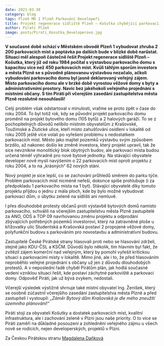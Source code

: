 ```yaml
---
date: 2021-03-30
category: blog
tags: Plzeň MO 1 Plzeň Parkování Developeři
title: Projekt regenerace sídliště Plzeň – Košutka chybějící parkovací místa nevyřeší, zvítězil soukromý zájem nad veřejným
author: Pirati Plzeň
image: posts/Pirati_Kosutka_Developerovo.jpg
---
```

**V současné době schází v Městském obvodě Plzeň 1 vybudovat zhruba 2 200 parkovacích míst a poptávka po dalších bude v blízké době narůstat. Situaci měl alespoň částečně řešit Projekt regenerace sídliště Plzeň – Košutka, který již od roku 1984 počítal s výstavbou parkovacího domu s kapacitou více než 450 parkovacích míst. Kvůli táhlým sporům investora a města Plzně se s původně plánovanou výstavbou nezačalo, ačkoli vybudování parkovacího domu byl jasně deklarovaný veřejný zájem. Místo parkovacího domu ale v brzké době vyrostou věžové domy s byty a administrativními prostory. Navíc bez jakéhokoli veřejného projednání s místními občany. S tím Piráti při včerejším zasedání zastupitelstva města Plzně rezolutně nesouhlasili!**

Celý problém však odstartoval v minulosti, vraťme se proto zpět v čase do roku 2004. To byl totiž rok, kdy se původní projekt parkovacího domu proměnil na projekt bytového domu (105 bytů) a 2 halových garáží. To se z pochopitelných důvodů nelíbilo místním obyvatelům z Krašovské, Toužimské a Žlutické ulice, kteří místo zahušťování osídlení v lokalitě od roku 2005 ještě více volali po vyřešení problému s nedostatkem parkovacích míst. Město jako majitel pozemků výstavbu svým způsobem brzdilo, až nakonec došlo ke změně investora, který projekt upravil, tak že sice nevznikne monolitický blok obytných budov, ale parkovací místa budou určená téměř výhradně pro nové bytové jednotky. Na stávající obyvatele developer nově myslí navýšením o 22 parkovacích míst oproti projektu z roku 2004, a to na „krásných“ 62 nových stání.

Nový projekt je sice lepší, co se zachování průhledů směrem do parku týče. Problém parkovacích míst  nicméně neřeší, dokonce spíše prohlubuje  (i za předpokladu 1 parkovacího místa na 1 byt). Stávající obyvatelé díky tomuto projektu přijdou o jednu z mála ploch, kde by bylo možné vybudovat parkovací dům, o úbytku zeleně na sídlišti ani nemluvě.

I přes dlouhodobé protesty občanů proti výstavbě bytových domů namísto parkovacího, schválili na včerejším zastupitelstvu města Plzně zastupitelé za ANO, ODS a TOP 09 navrhovanou změnu projektu a odprodání zbývajících potřebných pozemků investorovi, který na zatravněné ploše u křižovatky ulic Studentská a Krašovská postaví 2 propojené věžové domy, polyfunkční budovu s parkováním pro novostavbu a administrativní budovu.

Zastupitelé České Pirátské strany hlasovali proti nebo se hlasování zdrželi, stejně jako KDU-ČSL a KSČM. Důvodů bylo několik, tím hlavním byl fakt, že zvítězil zájem komerční nad veřejným, který by pomohl vyřešit kritickou situaci s parkovacími místy v lokalitě. Mimo jiné, ale i to, že před hlasováním neproběhlo veřejné projednání s občany už jen z důvodu dlouhodobých protestů. A v neposlední řadě chyběl Pirátům plán, jak hodlá současné vedení vzniklou situaci řešit, kde postaví záchytné parkoviště a parkovací domy. Odpověď Piráti, jak už bývá zvykem, nedostali.

Včerejší výsledek výstižně shrnuje také místní obyvatel Ing. Ženíšek, který se osobně zúčastnil včerejšího zasedání zastupitelstva města Plzně a před zastupiteli i vystoupil: *„Záměr Bytový dům Krašovská je dle mého zneužití územního plánování!“*

Piráti stojí za obyvateli Košutky a dostatek parkovacích míst, kvalitní infrastruktura, ale i zachování zeleně v Plzni jsou naše priority. O to více se Piráti zaměří na důkladné posouzení a zohlednění veřejného zájmu u všech nově se rodících, nejen developerských, projektů v Plzni.

Za Českou Pirátskou stranu [Magdalena Daňková](https://plzen.pirati.cz/lide/magda-dankova/)
